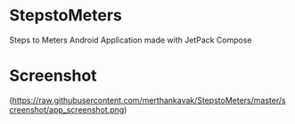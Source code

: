 # StepstoMeters
Steps to Meters Android Application made with JetPack Compose

# Screenshot

(https://raw.githubusercontent.com/merthankavak/StepstoMeters/master/screenshot/app_screenshot.png)


